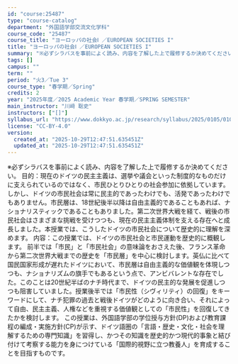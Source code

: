 ```yaml
---
id: "course:25487"
type: "course-catalog"
department: "外国語学部交流文化学科"
course_code: "25487"
course_title: "ヨーロッパの社会Ⅰ ／EUROPEAN SOCIETIES I"
title: "ヨーロッパの社会Ⅰ ／EUROPEAN SOCIETIES I"
summary: "※必ずシラバスを事前によく読み、内容を了解した上で履修するか決めてください。 目的：現在のドイツの民主主義は、選挙や議会といった制度的なものだけに支えられているのではなく、市民ひとりひとりの社会参加に依拠しています。しかし、ドイツの市民社会…"
tags: []
campus: ""
term: ""
period: "火3／Tue 3"
course_type: "春学期／Spring"
credits: 2
year: "2025年度／2025 Academic Year 春学期／SPRING SEMESTER"
main_instructor: "川﨑 聡史"
instructors: ["[]"]
syllabus_url: "https://www.dokkyo.ac.jp/research/syllabus/2025/0105/0105_25487_ja_JP.html"
license: "CC-BY-4.0"
version:
  created_at: "2025-10-29T12:47:51.635451Z"
  updated_at: "2025-10-29T12:47:51.635451Z"
---
```

※必ずシラバスを事前によく読み、内容を了解した上で履修するか決めてください。 目的：現在のドイツの民主主義は、選挙や議会といった制度的なものだけに支えられているのではなく、市民ひとりひとりの社会参加に依拠しています。しかし、ドイツの市民社会は常に民主的であったわけでも、活発であったわけでもありません。市民層は、18世紀後半以降は自由主義的であることもあれば、ナショナリスティックであることもありました。第二次世界大戦を経て、戦後の市民社会はさまざまな挑戦を受けつつも、現在の民主主義体制を支える存在へと成長しました。本授業では、こうしたドイツの市民社会について歴史的に理解を深めます。 内容：この授業では、ドイツの市民社会と市民運動を歴史的に概観します。 前半では「市民」と「市民社会」の意味論をおさえた後、フランス革命から第二次世界大戦までの歴史を「市民層」を中心に検討します。英仏に比べて国民国家形成が遅れたドイツにおいて、市民層は自由主義的な価値観を体現しつつも、ナショナリズムの旗手でもあるという点で、アンビバレントな存在でした。このことは20世紀半ばのナチ時代まで、ドイツの民主的な発展を促進しつつも阻害していました。授業後半では「市民性（シヴィリティ）の回復」をキーワードにして、ナチ犯罪の過去と戦後ドイツがどのように向き合い、それによって自由、民主主義、人権などを重視する価値観としての「市民性」を回復してきたかを検討します。 この授業は、外国語学部の学位授与方針(DP)および教育課程の編成・実施方針(CP)が示す、ドイツ語圏の「言語・歴史・文化・社会を理解するための専門知識」を習得し、かつその知識を歴史的かつ現代的事象と結び付けて考察する能力を身につけている「国際的視野に立つ教養人」を育成することを目指すものです。
